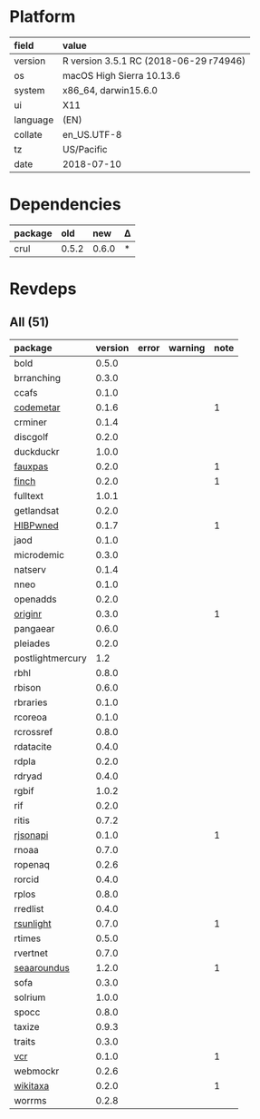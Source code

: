 # Platform

|field    |value                                  |
|:--------|:--------------------------------------|
|version  |R version 3.5.1 RC (2018-06-29 r74946) |
|os       |macOS High Sierra 10.13.6              |
|system   |x86_64, darwin15.6.0                   |
|ui       |X11                                    |
|language |(EN)                                   |
|collate  |en_US.UTF-8                            |
|tz       |US/Pacific                             |
|date     |2018-07-10                             |

# Dependencies

|package |old   |new   |Δ  |
|:-------|:-----|:-----|:--|
|crul    |0.5.2 |0.6.0 |*  |

# Revdeps

## All (51)

|package                                |version |error |warning |note |
|:--------------------------------------|:-------|:-----|:-------|:----|
|bold                                   |0.5.0   |      |        |     |
|brranching                             |0.3.0   |      |        |     |
|ccafs                                  |0.1.0   |      |        |     |
|[codemetar](problems.md#codemetar)     |0.1.6   |      |        |1    |
|crminer                                |0.1.4   |      |        |     |
|discgolf                               |0.2.0   |      |        |     |
|duckduckr                              |1.0.0   |      |        |     |
|[fauxpas](problems.md#fauxpas)         |0.2.0   |      |        |1    |
|[finch](problems.md#finch)             |0.2.0   |      |        |1    |
|fulltext                               |1.0.1   |      |        |     |
|getlandsat                             |0.2.0   |      |        |     |
|[HIBPwned](problems.md#hibpwned)       |0.1.7   |      |        |1    |
|jaod                                   |0.1.0   |      |        |     |
|microdemic                             |0.3.0   |      |        |     |
|natserv                                |0.1.4   |      |        |     |
|nneo                                   |0.1.0   |      |        |     |
|openadds                               |0.2.0   |      |        |     |
|[originr](problems.md#originr)         |0.3.0   |      |        |1    |
|pangaear                               |0.6.0   |      |        |     |
|pleiades                               |0.2.0   |      |        |     |
|postlightmercury                       |1.2     |      |        |     |
|rbhl                                   |0.8.0   |      |        |     |
|rbison                                 |0.6.0   |      |        |     |
|rbraries                               |0.1.0   |      |        |     |
|rcoreoa                                |0.1.0   |      |        |     |
|rcrossref                              |0.8.0   |      |        |     |
|rdatacite                              |0.4.0   |      |        |     |
|rdpla                                  |0.2.0   |      |        |     |
|rdryad                                 |0.4.0   |      |        |     |
|rgbif                                  |1.0.2   |      |        |     |
|rif                                    |0.2.0   |      |        |     |
|ritis                                  |0.7.2   |      |        |     |
|[rjsonapi](problems.md#rjsonapi)       |0.1.0   |      |        |1    |
|rnoaa                                  |0.7.0   |      |        |     |
|ropenaq                                |0.2.6   |      |        |     |
|rorcid                                 |0.4.0   |      |        |     |
|rplos                                  |0.8.0   |      |        |     |
|rredlist                               |0.4.0   |      |        |     |
|[rsunlight](problems.md#rsunlight)     |0.7.0   |      |        |1    |
|rtimes                                 |0.5.0   |      |        |     |
|rvertnet                               |0.7.0   |      |        |     |
|[seaaroundus](problems.md#seaaroundus) |1.2.0   |      |        |1    |
|sofa                                   |0.3.0   |      |        |     |
|solrium                                |1.0.0   |      |        |     |
|spocc                                  |0.8.0   |      |        |     |
|taxize                                 |0.9.3   |      |        |     |
|traits                                 |0.3.0   |      |        |     |
|[vcr](problems.md#vcr)                 |0.1.0   |      |        |1    |
|webmockr                               |0.2.6   |      |        |     |
|[wikitaxa](problems.md#wikitaxa)       |0.2.0   |      |        |1    |
|worrms                                 |0.2.8   |      |        |     |

